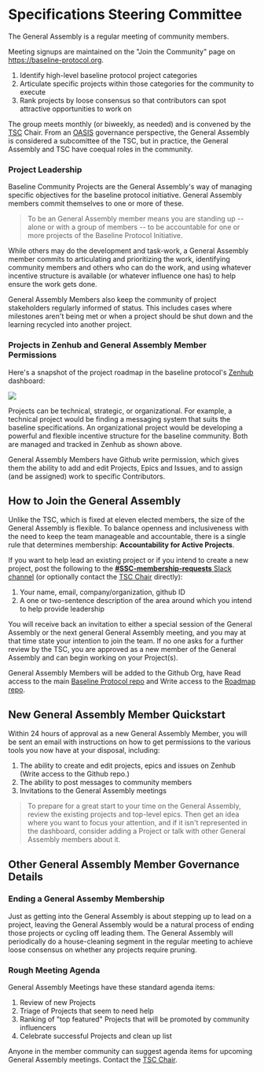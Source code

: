 # Specifications Steering Committee

The General Assembly is a regular meeting of community members. 

Meeting signups are maintained on the "Join the Community" page on https://baseline-protocol.org.

1. Identify high-level baseline protocol project categories
2. Articulate specific projects within those categories for the community to execute
3. Rank projects by loose consensus so that contributors can spot attractive opportunities to work on

The group meets monthly \(or biweekly, as needed\) and is convened by the [TSC](technical-steering-committee.md) Chair. From an [OASIS](https://oasis-open-projects.org/) governance perspective, the General Assembly is considered a subcomittee of the TSC, but in practice, the General Assembly and TSC have coequal roles in the community.

### Project Leadership <a id="project-leadership"></a>

Baseline Community Projects are the General Assembly's way of managing specific objectives for the baseline protocol initiative. General Assembly members commit themselves to one or more of these.

> To be an General Assembly member means you are standing up -- alone or with a group of members -- to be accountable for one or more projects of the Baseline Protocol Initiative.

While others may do the development and task-work, a General Assembly member commits to articulating and prioritizing the work, identifying community members and others who can do the work, and using whatever incentive structure is available \(or whatever influence one has\) to help ensure the work gets done.

General Assembly Members also keep the community of project stakeholders regularly informed of status. This includes cases where milestones aren't being met or when a project should be shut down and the learning recycled into another project.

### Projects in Zenhub and General Assembly Member Permissions <a id="projects-in-zenhub-and-ssc-member-permissions"></a>

Here's a snapshot of the project roadmap in the baseline protocol's [Zenhub](https://app.zenhub.com/workspaces/baseline-5e713dc4f555144d9d6d17f6/roadmap) dashboard:

![](https://gblobscdn.gitbook.com/assets%2F-M2ZgeO6_fLS5V_kJ073%2F-M4WmsAd1FC8MfWpfwWt%2F-M4WxBIfKUgEsVA0yIYO%2Fimage.png?alt=media&token=644fe218-71ea-4801-ad02-8ae7bb16f35c)

Projects can be technical, strategic, or organizational. For example, a technical project would be finding a messaging system that suits the baseline specifications. An organizational project would be developing a powerful and flexible incentive structure for the baseline community. Both are managed and tracked in Zenhub as shown above.

General Assembly Members have Github write permission, which gives them the ability to add and edit Projects, Epics and Issues, and to assign \(and be assigned\) work to specific Contributors.

## How to Join the General Assembly <a id="how-to-join-the-ssc"></a>

Unlike the TSC, which is fixed at eleven elected members, the size of the General Assembly is flexible. To balance openness and inclusiveness with the need to keep the team manageable and accountable, there is a single rule that determines membership: **Accountability for Active Projects**.

If you want to help lead an existing project or if you intend to create a new project, post the following to the [**\#SSC-membership-requests** Slack channel](https://ethereum-baseline.slack.com/archives/C012AAD3Z60) \(or optionally contact the [TSC Chair](community-leaders.md#your-provisional-chair) directly\):

1. Your name, email, company/organization, github ID
2. A one or two-sentence description of the area around which you intend to help provide leadership

You will receive back an invitation to either a special session of the General Assembly or the next general General Assembly meeting, and you may at that time state your intention to join the team. If no one asks for a further review by the TSC, you are approved as a new member of the General Assembly and can begin working on your Project\(s\).

General Assembly Members will be added to the Github Org, have Read access to the main [Baseline Protocol repo](https://github.com/ethereum-oasis/baseline) and Write access to the [Roadmap repo](https://github.com/ethereum-oasis/baseline-roadmap).

## New General Assembly Member Quickstart <a id="new-ssc-member-quickstart"></a>

Within 24 hours of approval as a new General Assembly Member, you will be sent an email with instructions on how to get permissions to the various tools you now have at your disposal, including:

1. The ability to create and edit projects, epics and issues on Zenhub \(Write access to the Github repo.\)
2. The ability to post messages to community members
3. Invitations to the General Assembly meetings

> To prepare for a great start to your time on the General Assembly, review the existing projects and top-level epics. Then get an idea where you want to focus your attention, and if it isn't represented in the dashboard, consider adding a Project or talk with other General Assembly members about it.

## Other General Assembly Member Governance Details <a id="other-ssc-member-governance-details"></a>

### Ending a General Assemby Membership <a id="ending-an-ssc-membership"></a>

Just as getting into the General Assembly is about stepping up to lead on a project, leaving the General Assembly would be a natural process of ending those projects or cycling off leading them. The General Assembly will periodically do a house-cleaning segment in the regular meeting to achieve loose consensus on whether any projects require pruning.

### Rough Meeting Agenda <a id="rough-meeting-agenda"></a>

General Assembly Meetings have these standard agenda items:

1. Review of new Projects
2. Triage of Projects that seem to need help
3. Ranking of "top featured" Projects that will be promoted by community influencers
4. Celebrate successful Projects and clean up list

Anyone in the member community can suggest agenda items for upcoming General Assembly meetings. Contact the [TSC Chair](community-leaders.md#your-provisional-chair).

​

